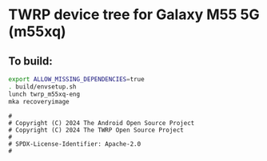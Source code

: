 # TWRP device tree for Galaxy M55 5G (m55xq)

## To build:

```bash
export ALLOW_MISSING_DEPENDENCIES=true
. build/envsetup.sh
lunch twrp_m55xq-eng
mka recoveryimage
```

```
#
# Copyright (C) 2024 The Android Open Source Project
# Copyright (C) 2024 The TWRP Open Source Project
#
# SPDX-License-Identifier: Apache-2.0
#
```
